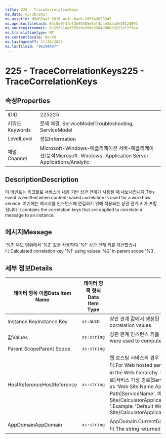 ```yaml
---
title: 225 - TraceCorrelationKeys
ms.date: 03/30/2017
ms.assetid: d9083aaf-3816-4c1c-bae0-2d7f49628345
ms.openlocfilehash: 04c5e0f4fbf3b95485e5bf4aae53aa2e4912d893
ms.sourcegitcommit: bc293b14af795e0e999e3304dd40c0222cf2ffe4
ms.translationtype: MT
ms.contentlocale: ko-KR
ms.lasthandoff: 11/26/2020
ms.locfileid: "96294497"
---
```

# <a name="225---tracecorrelationkeys"></a><span data-ttu-id="9d291-102">225 - TraceCorrelationKeys</span><span class="sxs-lookup"><span data-stu-id="9d291-102">225 - TraceCorrelationKeys</span></span>

## <a name="properties"></a><span data-ttu-id="9d291-103">속성</span><span class="sxs-lookup"><span data-stu-id="9d291-103">Properties</span></span>  
  
|||  
|-|-|  
|<span data-ttu-id="9d291-104">ID</span><span class="sxs-lookup"><span data-stu-id="9d291-104">ID</span></span>|<span data-ttu-id="9d291-105">225</span><span class="sxs-lookup"><span data-stu-id="9d291-105">225</span></span>|  
|<span data-ttu-id="9d291-106">키워드</span><span class="sxs-lookup"><span data-stu-id="9d291-106">Keywords</span></span>|<span data-ttu-id="9d291-107">문제 해결, ServiceModel</span><span class="sxs-lookup"><span data-stu-id="9d291-107">Troubleshooting, ServiceModel</span></span>|  
|<span data-ttu-id="9d291-108">Level</span><span class="sxs-lookup"><span data-stu-id="9d291-108">Level</span></span>|<span data-ttu-id="9d291-109">정보</span><span class="sxs-lookup"><span data-stu-id="9d291-109">Information</span></span>|  
|<span data-ttu-id="9d291-110">채널</span><span class="sxs-lookup"><span data-stu-id="9d291-110">Channel</span></span>|<span data-ttu-id="9d291-111">Microsoft-Windows-애플리케이션 서버-애플리케이션/분석</span><span class="sxs-lookup"><span data-stu-id="9d291-111">Microsoft-Windows-Application Server-Applications/Analytic</span></span>|  
  
## <a name="description"></a><span data-ttu-id="9d291-112">Description</span><span class="sxs-lookup"><span data-stu-id="9d291-112">Description</span></span>  

 <span data-ttu-id="9d291-113">이 이벤트는 워크플로 서비스에 내용 기반 상관 관계가 사용될 때 내보내집니다.</span><span class="sxs-lookup"><span data-stu-id="9d291-113">This event is emitted when content-based correlation is used for a workflow service.</span></span> <span data-ttu-id="9d291-114">여기에는 메시지를 인스턴스에 연결하기 위해 적용되는 상관 관계 키가 포함됩니다.</span><span class="sxs-lookup"><span data-stu-id="9d291-114">It contains the correlation keys that are applied to correlate a message to an instance.</span></span>  
  
## <a name="message"></a><span data-ttu-id="9d291-115">메시지</span><span class="sxs-lookup"><span data-stu-id="9d291-115">Message</span></span>  

 <span data-ttu-id="9d291-116">'%3' 부모 범위에서 '%2' 값을 사용하여 '%1' 상관 관계 키를 계산했습니다.</span><span class="sxs-lookup"><span data-stu-id="9d291-116">Calculated correlation key '%1' using values '%2' in parent scope '%3'.</span></span>  
  
## <a name="details"></a><span data-ttu-id="9d291-117">세부 정보</span><span class="sxs-lookup"><span data-stu-id="9d291-117">Details</span></span>  
  
|<span data-ttu-id="9d291-118">데이터 항목 이름</span><span class="sxs-lookup"><span data-stu-id="9d291-118">Data Item Name</span></span>|<span data-ttu-id="9d291-119">데이터 항목 형식</span><span class="sxs-lookup"><span data-stu-id="9d291-119">Data Item Type</span></span>|<span data-ttu-id="9d291-120">Description</span><span class="sxs-lookup"><span data-stu-id="9d291-120">Description</span></span>|  
|--------------------|--------------------|-----------------|  
|<span data-ttu-id="9d291-121">Instance Key</span><span class="sxs-lookup"><span data-stu-id="9d291-121">Instance Key</span></span>|`xs:GUID`|<span data-ttu-id="9d291-122">상관 관계 값에서 생성된 키입니다.</span><span class="sxs-lookup"><span data-stu-id="9d291-122">The key that was generated from the correlation values.</span></span>|  
|<span data-ttu-id="9d291-123">값</span><span class="sxs-lookup"><span data-stu-id="9d291-123">Values</span></span>|`xs:string`|<span data-ttu-id="9d291-124">상관 관계 인스턴스 키를 컴퓨팅하는 데 사용된 값입니다.</span><span class="sxs-lookup"><span data-stu-id="9d291-124">The values that were used to compute the correlation instance key.</span></span>|  
|<span data-ttu-id="9d291-125">Parent Scope</span><span class="sxs-lookup"><span data-stu-id="9d291-125">Parent Scope</span></span>|`xs:string`||  
|<span data-ttu-id="9d291-126">HostReference</span><span class="sxs-lookup"><span data-stu-id="9d291-126">HostReference</span></span>|`xs:string`|<span data-ttu-id="9d291-127">웹 호스팅 서비스의 경우 이 필드는 웹 계층의 서비스를 고유하게 식별합니다.</span><span class="sxs-lookup"><span data-stu-id="9d291-127">For Web hosted services, this field uniquely identifies the service in the Web hierarchy.</span></span> <span data-ttu-id="9d291-128">해당 형식은 ' 웹 사이트 이름 응용 프로그램 가상 경로&#124;서비스 가상 경로&#124;ServiceName '으로 정의 됩니다.</span><span class="sxs-lookup"><span data-stu-id="9d291-128">Its format is defined as 'Web Site Name Application Virtual Path&#124;Service Virtual Path&#124;ServiceName'.</span></span> <span data-ttu-id="9d291-129">예: ' Default Web Site/CalculatorApplication&#124;/CalculatorService.svc&#124;CalculatorService '.</span><span class="sxs-lookup"><span data-stu-id="9d291-129">Example: 'Default Web Site/CalculatorApplication&#124;/CalculatorService.svc&#124;CalculatorService'.</span></span>|  
|<span data-ttu-id="9d291-130">AppDomain</span><span class="sxs-lookup"><span data-stu-id="9d291-130">AppDomain</span></span>|`xs:string`|<span data-ttu-id="9d291-131">AppDomain.CurrentDomain.FriendlyName에서 반환되는 문자열입니다.</span><span class="sxs-lookup"><span data-stu-id="9d291-131">The string returned by AppDomain.CurrentDomain.FriendlyName.</span></span>|
